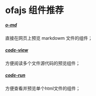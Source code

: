 # ofajs 组件推荐

##### [o-md](https://kirakiray.github.io/o-book/comps/o-md/demo.html)

直接在网页上预览 markdowm 文件的组件；

##### [code-view](https://kirakiray.github.io/o-book/comps/code-view/demo.html)

方便阅读多个文件源代码的预览组件；

##### [code-run](https://kirakiray.github.io/o-book/comps/code-run/demo.html)

方便查看并预览单个html文件的组件；